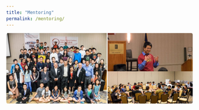 ```yaml
---
title: "Mentoring"
permalink: /mentoring/
---
```

<p><img src="/assets/images/activities/mentoring2.jpg"></p>
